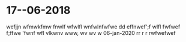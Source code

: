 # 17--06-2018
wefjjn
wfmwkfmw
fnwlf
wfwlfl
wnfwlnfwfwe
dd
effnwef';f
wlfl
fwfwef
f;ffwe
'fwnf
wfl
vlkwnv www,
wv
wv
w
06-jan-2020
rr
r
r
rwfwefwef
